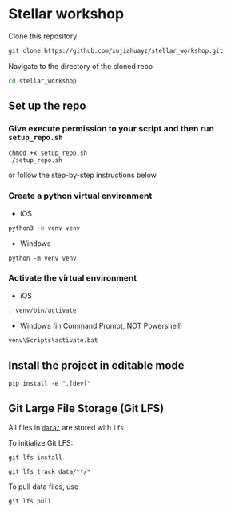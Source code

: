 # Stellar workshop

Clone this repository

```bash
git clone https://github.com/xujiahuayz/stellar_workshop.git
```

Navigate to the directory of the cloned repo

```bash
cd stellar_workshop
```

## Set up the repo

### Give execute permission to your script and then run `setup_repo.sh`

```
chmod +x setup_repo.sh
./setup_repo.sh
```

or follow the step-by-step instructions below

### Create a python virtual environment

- iOS

```zsh
python3 -m venv venv
```

- Windows

```
python -m venv venv
```

### Activate the virtual environment

- iOS

```zsh
. venv/bin/activate
```

- Windows (in Command Prompt, NOT Powershell)

```zsh
venv\Scripts\activate.bat
```

## Install the project in editable mode

```
pip install -e ".[dev]"
```

## Git Large File Storage (Git LFS)

All files in [`data/`](data/) are stored with `lfs`.

To initialize Git LFS:

```
git lfs install
```

```
git lfs track data/**/*
```

To pull data files, use

```
git lfs pull
```

<!--
## Run scripts

```zsh
cd scripts
```
 -->
